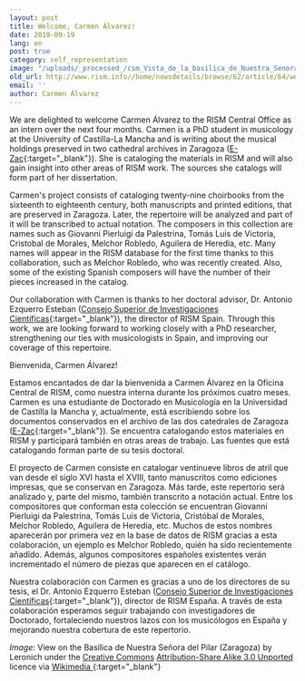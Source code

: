 ```yaml
---
layout: post
title: Welcome, Carmen Álvarez!
date: 2019-09-19
lang: en
post: true
category: self_representation
image: "/uploads/_processed_/csm_Vista_de_la_basilica_de_Nuestra_Senora_del_Pilar_en_Zaragoza_0ddb98150c.jpg"
old_url: http://www.rism.info//home/newsdetails/browse/62/article/64/welcome-carmen-alvarez.html
email: ''
author: Carmen Álvarez
---
```



We are delighted to welcome Carmen Álvarez to the RISM Central Office as an intern over the next four months. Carmen is a PhD student in musicology at the University of Castilla-La Mancha and is writing about the musical holdings preserved in two cathedral archives in Zaragoza ([E-Zac](https://opac.rism.info/search?View=rism&siglum=E-Zac){:target="_blank"}). She is cataloging the materials in RISM and will also gain insight into other areas of RISM work. The sources she catalogs will form part of her dissertation.

Carmen's project consists of cataloging twenty-nine choirbooks from the sixteenth to eighteenth century, both manuscripts and printed editions, that are preserved in Zaragoza. Later, the repertoire will be analyzed and part of it will be transcribed to actual notation. The composers in this collection are names such as Giovanni Pierluigi da Palestrina, Tomás Luis de Victoria, Cristobal de Morales, Melchor Robledo, Aguilera de Heredia, etc. Many names will appear in the RISM database for the first time thanks to this collaboration, such as Melchor Robledo, who was recently created. Also, some of the existing Spanish composers will have the number of their pieces increased in the catalog.

Our collaboration with Carmen is thanks to her doctoral advisor, Dr. Antonio Ezquerro Esteban ([Consejo Superior de Investigaciones Científicas](https://www.imf.csic.es/index.php/musicologia){:target="_blank"}), the director of RISM Spain. Through this work, we are looking forward to working closely with a PhD researcher, strengthening our ties with musicologists in Spain, and improving our coverage of this repertoire.



Bienvenida, Carmen Álvarez!

Estamos encantados de dar la bienvenida a Carmen Álvarez en la Oficina Central de RISM, como nuestra interna durante los próximos cuatro meses. Carmen es una estudiante de Doctorado en Musicología en la Universidad de Castilla la Mancha y, actualmente, está escribiendo sobre los documentos conservados en el archivo de las dos catedrales de Zaragoza ([E-Zac](https://opac.rism.info/search?View=rism&siglum=E-Zac){:target="_blank"}). Se encuentra catalogando estos materiales en RISM y participará también en otras areas de trabajo. Las fuentes que está catalogando forman parte de su tesis doctoral.

El proyecto de Carmen consiste en catalogar ventinueve libros de atril que van desde el siglo XVI hasta el XVIII, tanto manuscritos como ediciones impresas, que se conservan en Zaragoza. Más tarde, este repertorio será analizado y, parte del mismo, también transcrito a notación actual. Entre los compositores que conforman esta colección se encuentran Giovanni Pierluigi da Palestrina, Tomás Luis de Victoria, Cristóbal de Morales, Melchor Robledo, Aguilera de Heredia, etc. Muchos de estos nombres aparecerán por primera vez en la base de datos de RISM gracias a esta colaboración, un ejemplo es Melchor Robledo, quién ha sido recientemente añadido. Además, algunos compositores españoles existentes verán incrementado el número de piezas que aparecen en el catálogo.

Nuestra colaboración con Carmen es gracias a uno de los directores de su tesis, el Dr. Antonio Ezquerro Esteban ([Consejo Superior de Investigaciones Científicas](https://www.imf.csic.es/index.php/musicologia){:target="_blank"}), director de RISM España. A través de esta colaboración esperamos seguir trabajando con investigadores de Doctorado, fortaleciendo nuestros lazos con los musicólogos en España y mejorando nuestra cobertura de este repertorio.



_Image_: View on the Basílica de Nuestra Señora del Pilar (Zaragoza) by Leronich under the [Creative Commons](https://en.wikipedia.org/wiki/en:Creative_Commons) [Attribution-Share Alike 3.0 Unported](https://creativecommons.org/licenses/by-sa/3.0/deed.en) licence via [Wikimedia
](https://commons.wikimedia.org/wiki/File:Vista_de_la_bas%C3%ADlica_de_Nuestra_Se%C3%B1ora_del_Pilar,_en_Zaragoza.jpg){:target="_blank"}



<script type="text/javascript">var switchTo5x=true;</script><script type="text/javascript" src="http://w.sharethis.com/button/buttons.js"></script><script type="text/javascript">stLight.options({publisher: "9b601438-1ce1-49d8-bfd7-9cff5df54c17", doNotHash: false, doNotCopy: false, hashAddressBar: false});</script>